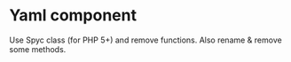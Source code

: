 # Yaml component

Use Spyc class (for PHP 5+) and remove functions.
Also rename & remove some methods.